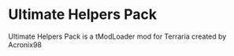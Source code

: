 # Ultimate Helpers Pack
Ultimate Helpers Pack is a tModLoader mod for Terraria created by Acronix98
